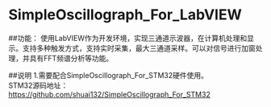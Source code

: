 # SimpleOscillograph_For_LabVIEW

##功能：
  使用LabVIEW作为开发环境，实现三通道示波器，在计算机处理和显示。支持多种触发方式，支持实时采集，最大三通道采样。可以对信号进行加窗处理，并具有FFT频谱分析等功能。

##说明
  1.需要配合SimpleOscillograph_For_STM32硬件使用。<br>
STM32源码地址：https://github.com/shuai132/SimpleOscillograph_For_STM32
